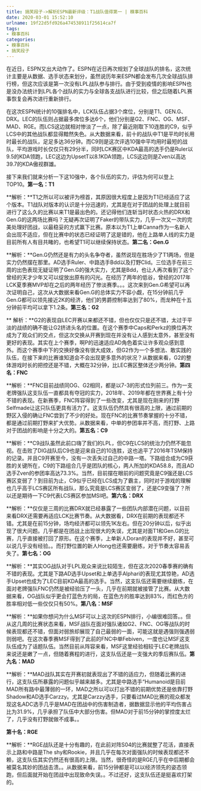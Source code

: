 ```yaml
---
title: 搞笑段子->解析ESPN最新评级：T1战队值得第一 | 糗事百科
date: 2020-03-01 15:52:10
urlname: 19f22d5fd926a474538911f25614ca7f
tags: 
- 糗事百科
categories:
- 糗事百科
- 搞笑段子
---
```

在近日，ESPN又出大动作了。ESPN在近日再次规划了全球战队的排名，这次统计主要是从数据、选手状态来划分，虽然说历年来ESPN都会发布几次全球战队排行榜，但这次应该是第一次没有LPL战队参与排行。由于受到疫情的影响ESPN也是没办法统计到LPL各个战队的实力与全球各支战队进行比较，但之后随着LPL赛事恢复会再次进行重新排行。

在这次ESPN统计的10强排名中，LCK队伍占据3个席位，分别是T1、GEN.G、DRX。LEC的队伍则占据最多席位多达6个，他们分别是G2、FNC、OG、MSF、MAD、RGE。而LCS这边就相对惨淡了一点，除了最近刚取下10连胜的C9，似乎LCS中的其他战队都显得黯然失色。从大数据来看，前十的战队中T1是平均时长用时最长的战队，足足多达36分钟。而C9则是这次评选10强中平均用时最短的战队，平均游戏时长仅仅只有29分半，同时LCK赛区中KDA最高的选手仍是Ruler以9.5的KDA领跑，LEC这边为UpsetT以8.1KDA领跑，LCS这边则是Zven以高达39.7的KDA傲视群雄。

接下来我们就来分析一下这10强中，各个队伍的实力，评估为何可以登上TOP10。**第一名：T1**

**解析：**T1之所以可以被评为榜首，其原因很大程度上是因为T1已经适应了这个版本。T1战队对版本的认识是十分迅速的，尤其是在对于团战的处理上就目前进行了这么久的比赛以来T1是最出色的。还记得他们连斩当时状态火热的DRX和Gen.G的这两场比赛吗？无疑再次证明了Faker的带队实力，几乎一次又一次的完美处理好团战，以最稳妥的方式赢下比赛。原本以为T1上单Canna作为一名新人会出现不适应，但在比赛中的状态已经证明了这是错的，他在上路单人线的实力是目前所有人有目共睹的，也希望T1可以继续保持状态。**第二名：Gen.G**

**解析：**Gen.G仍然还是有力的头名争夺者，虽然说现在胜场少了T1两场，但是实力仍然摆在那里。AD选手Ruler、中路选手Bdd以及打野Clid。三位选手在前三周的出色表现无疑证明了Gen.G的强大实力，尤其是Bdd，也让人再次看到了这个曾经的天才少年又可以绽放出原有的闪光。在经历了两年的低谷，曾经的2017年LCK夏季赛MVP却在之后的两年经历了惨淡赛季。。。这次来到Gen.G希望可以再次证明自己，这次从大数据来看Gen.G的总体实力不容小觑，在15分钟前几乎Gen.G都可以领先接近2K的经济，他们的男爵控制率达到了80%，而龙种在十五分钟前平均可以拿下1.2条。**第三名：G2**

** 解析：**G2的表现自LEC开赛以来都还不错，但也仅仅只是还不错，太过于平淡的战绩的确不能让G2挤进头名的位置。在这个赛季中Caps和Perkz的换位再次成为了观众们的交点，但这次交换从开赛到现在并没有让人感到太意外，甚至没有更好的表现。其实在上个赛季，啊P的迅速适应AD角色着实让许多观众感到意外。而这个赛季中下的交换好像没有很大成效，但G2作为一个多想法、敢实践的队伍，在接下来的比赛谁知道会不会出现更多意外的状况？从数据来看，G2的整体游戏时长的把控还是不错，大概在32分钟，比LEC赛区整体还少两分钟。**第四名：FNC**

**解析：**FNC目前战绩同OG、G2相同，都是以7-3的形式位列前三。作为一支老牌强队这支队伍一直都具有夺冠的实力，2018年、2019年都在世界赛上有十分不错的表现。在新赛季，FNC阵容得到了一些改变，尤其是现在刚来的打野Selfmade让这只队伍更具有活力了。这支队伍仍然具有很高的上限，通过前期的野区入侵的确让FNC尝到了不少的好处。现在FNC的比赛节奏掌握的十分不错，都是通过前期打野来扩大优势。从数据来看，中单的参团率并不高，而打野、上路对于团战的影响是十分之大的。**第五名：C9**

**解析：**C9战队虽然此前口嗨了我们的LPL，但C9在LCS的统治力仍然不能忽视。在击败了DIG战队后C9也是迎来自己的10连胜，这也追平了2016年TSM保持的记录。并且C9开赛至今，没有一次丢失过自己的中路一塔。下路组合成为C9获胜的关键所在，C9的下路组合几乎是团队的核心，两人所加的KDA58.8，而且AD选手Zven的参团率高达73.3%。当然，目前摆在眼前的问题究竟是C9强还是LCS赛区变弱了？到目前为止，C9似乎已经在LCS成为了霸主，同时对于游戏的理解也几乎高于LCS赛区所有战队，那么究竟是LCS赛区变弱了，还是C9变强了？所以还是期待一下C9代表LCS赛区参加MSI吧。**第六名：DRX**

**解析：**仅仅是三周的比赛DRX就已经暴露了一些团队内部潜在问题，以目前来看DRX还需要再适应LCK比赛节奏。从大数据看，DRX在前期的表现都还不错。尤其是在前15分钟，场均经济都可以领先1K左右。但在20分钟以后，似乎出现了很大问题。几乎都是在团战上出现很大的失误，尤其是对面T1和Gen.G的比赛，几乎直接被打回了原形。在这个赛季，上单新人Doran的表现并不好，甚至可以说几乎没有经验。。而打野位置的新人Hong也还需要磨练，对于节奏太容易丢失了。**第七名：OG**

**解析：**其实OG战队对于LPL观众来说比较陌生，但在这次2020春季赛的确有不错的表现。尤其是下路AD选手Upset和上单选手Alphari的表现尤其惊艳，AD选手Upset也成为了LEC目前KDA最高的选手。当然，这支队伍还需要继续磨练，在面对老牌强队FNC仍然是被经验压了一头，几乎在前期就被接管了比赛。从大数据来看，OG战队似乎更会打蓝色方的局，在蓝色方的胜率达到83%，而红色方的胜率相对低一些仅仅只有50%。**第八名：MSF**

**解析：**如果你想问为什么MSF可以上这次的ESPN排行，小编很难回答。。但从这几周的比赛状态来看，MSF战队在面对强队诸如G2、FNC、OG等战队的时候表现都还不错，但面对弱旅却展现了自己最弱的一面，可能这就是遇强则强遇弱则弱吧。在这次春季赛MSF得到了此前的FNC中单Febiven，一度也让MSF这支队伍成为了话题队伍。当然目前从阵容来看，MSF这里经验相较于LEC老牌战队来说还是嫩了一点，但随着赛程的进行，这支队伍还是一支强大的季后赛队伍。**第九名：MAD**

**解析：**MAD战队其实在开赛初就表现出了不错的适应力，但随着比赛的进行，这支队伍所暴露的问题似乎越来越多。尤其是中路选手“Humanoid是目前MAD所有路中最薄弱的一环，MAD之所以可以打出不错的前期优势还是依靠打野Shadow和AD选手Carzzy。尤其是Carzzy选手，只要看过MAD比赛的观众都发现这名ADC选手几乎是MAD在团战中的伤害制造者，据数据显示他的平均伤害占比为31.9%，几乎承担了队伍中大部分伤害。但MAD对于前15分钟的掌控度太烂了，几乎没有打野就做不成事。。

**第十名：RGE**

**解析：**RGE战队还是十分有趣的，在此前对阵S04的比赛就整了花活，直接表示上路和中路是The shy和Rookie，并且几乎在每次对面强队的时候表现都还不赖，这支队伍其实仍然还有很高的上限。当然，很奇怪的是RGE几乎在中后期都会被莫名其妙的团战击溃。。从数据来看，前15分钟都是可以以经济领先的姿态领跑，但后面就开始在团战中出现致命失误。。不过还好，这支队伍还是挺喜欢打架的。


